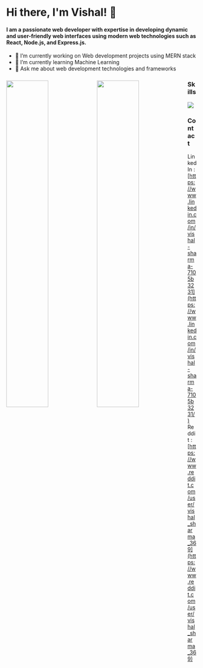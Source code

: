# **Hi there, I'm Vishal! 👋**

#### I am a passionate web developer with expertise in developing dynamic and user-friendly web interfaces using modern web technologies such as React, Node.js, and Express.js.

- 🔭 I’m currently working on Web development projects using MERN stack
- 🌱 I’m currently learning Machine Learning
- 💬 Ask me about web development technologies and frameworks

<div>
<img align="left" width="47%" src="https://github-readme-stats.vercel.app/api?username=vishal-sharma-369&theme=radical&hide_border=false&include_all_commits=false&count_private=false" />
  
<img align="left" width="47%" src="https://github-readme-stats.vercel.app/api/top-langs/?username=vishal-sharma-369&theme=radical&hide_border=false&include_all_commits=false&count_private=false&layout=compact" />
<div/>
  
  
### Skills
<p marginTop="500px" align="left">
  <a href="https://skillicons.dev">
    <img src="https://skillicons.dev/icons?i=c,cpp,py,html,css,js,react,figma,xd,mongodb,codepen,babel,bootstrap,express,firebase,git,github,materialui,mysql,nodejs,postman,react,webpack&perline=8" />
  </a>
</p>

### Contact
LinkedIn : [https://www.linkedin.com/in/vishal-sharma-7105b3231](https://www.linkedin.com/in/vishal-sharma-7105b3231/)
<br/>
Reddit : [https://www.reddit.com/user/vishal_sharma_369](https://www.reddit.com/user/vishal_sharma_369)
